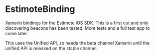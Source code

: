EstimoteBinding
===============

Xamarin bindings for the Estimote iOS SDK.  This is a first cut and only discovering beacons has been tested.
More tests and a full test app to come later.

This uses the Unified API, so needs the beta channel Xamarin until the unified API is released on the stable channel.
